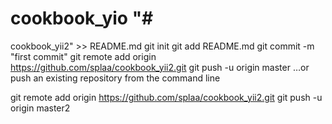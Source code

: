 # cookbook_yio "# 

cookbook_yii2" >> README.md
git init
git add README.md
git commit -m "first commit"
git remote add origin https://github.com/splaa/cookbook_yii2.git
git push -u origin master
…or push an existing repository from the command line

git remote add origin https://github.com/splaa/cookbook_yii2.git
git push -u origin master2
